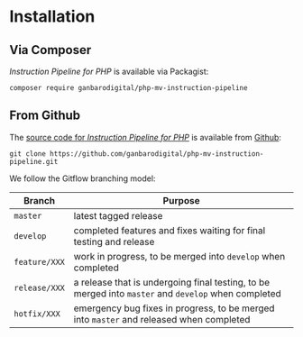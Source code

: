 # Installation

## Via Composer

_Instruction Pipeline for PHP_ is available via Packagist:

    composer require ganbarodigital/php-mv-instruction-pipeline

## From Github

The [source code for _Instruction Pipeline for PHP_](https://github.com/ganbarodigital/php-mv-instruction-pipeline/) is available from [Github](https://github.com):

    git clone https://github.com/ganbarodigital/php-mv-instruction-pipeline.git

We follow the Gitflow branching model:

Branch | Purpose
-------|--------
`master` | latest tagged release
`develop` | completed features and fixes waiting for final testing and release
`feature/XXX` | work in progress, to be merged into `develop` when completed
`release/XXX` | a release that is undergoing final testing, to be merged into `master` and `develop` when completed
`hotfix/XXX` | emergency bug fixes in progress, to be merged into `master` and released when completed
